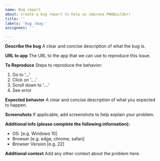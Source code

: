 ```yaml
---
name: Bug report
about: Create a bug report to help us improve PWABuilder!
title: ''
labels: 'bug :bug:'
assignees: ''

---
```


**Describe the bug**
A clear and concise description of what the bug is.

**URL to app**
The URL to the app that we can use to reproduce this issue.

**To Reproduce**
Steps to reproduce the behavior:
1. Go to '...'
2. Click on '....'
3. Scroll down to '....'
4. See error

**Expected behavior**
A clear and concise description of what you expected to happen.

**Screenshots**
If applicable, add screenshots to help explain your problem.

**Additional info (please complete the following information):**
 - OS: [e.g. Windows 10]
 - Browser [e.g. edge, chrome, safari]
 - Browser Version [e.g. 22]

**Additional context**
Add any other context about the problem here.
